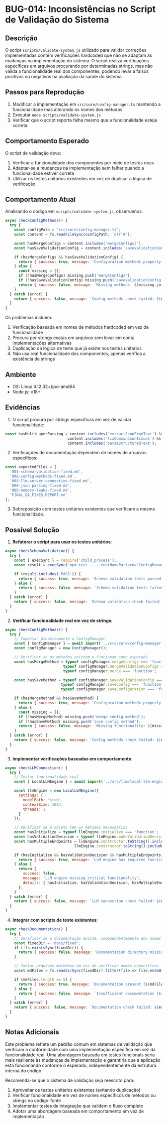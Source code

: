 # BUG-014: Inconsistências no Script de Validação do Sistema

## Descrição
O script `scripts/validate-system.js` utilizado para validar correções implementadas contém verificações hardcoded que não se adaptam às mudanças na implementação do sistema. O script realiza verificações específicas em arquivos procurando por determinadas strings, mas não valida a funcionalidade real dos componentes, podendo levar a falsos positivos ou negativos na avaliação da saúde do sistema.

## Passos para Reprodução
1. Modificar a implementação em `src/core/config-manager.ts` mantendo a funcionalidade mas alterando os nomes dos métodos
2. Executar `node scripts/validate-system.js`
3. Verificar que o script reporta falha mesmo que a funcionalidade esteja correta

## Comportamento Esperado
O script de validação deve:
1. Verificar a funcionalidade dos componentes por meio de testes reais
2. Adaptar-se a mudanças na implementação sem falhar quando a funcionalidade estiver correta
3. Utilizar os testes unitários existentes em vez de duplicar a lógica de verificação

## Comportamento Atual
Analisando o código em `scripts/validate-system.js`, observamos:

```javascript
async checkConfigMethods() {
  try {
    const configPath = 'src/core/config-manager.ts';
    const content = fs.readFileSync(configPath, 'utf-8');

    const hasMergeConfigs = content.includes('mergeConfigs(');
    const hasSaveValidationConfig = content.includes('saveValidationConfig(');

    if (hasMergeConfigs && hasSaveValidationConfig) {
      return { success: true, message: 'Configuration methods properly implemented' };
    } else {
      const missing = [];
      if (!hasMergeConfigs) missing.push('mergeConfigs');
      if (!hasSaveValidationConfig) missing.push('saveValidationConfig');
      return { success: false, message: `Missing methods: ${missing.join(', ')}` };
    }
  } catch (error) {
    return { success: false, message: `Config methods check failed: ${error.message}` };
  }
}
```

Os problemas incluem:
1. Verificação baseada em nomes de métodos hardcoded em vez de funcionalidade
2. Procura por strings exatas em arquivos sem levar em conta implementações alternativas
3. Duplicação da lógica de teste que já existe nos testes unitários
4. Não usa real funcionalidade dos componentes, apenas verifica a existência de strings

## Ambiente
- OS: Linux 6.12.32+bpo-amd64
- Node.js: v18+

## Evidências
1. O script procura por strings específicas em vez de validar funcionalidade:
```javascript
const hasMultiLayerParsing = content.includes('extractJsonFromText') &&
                            content.includes('fixCommonJsonIssues') &&
                            content.includes('parseStructuredText');
```

2. Verificações de documentação dependem de nomes de arquivos específicos:
```javascript
const expectedFiles = [
  '001-schema-validation-fixed.md',
  '002-config-methods-fixed.md',
  '003-llm-server-connection-fixed.md',
  '004-json-parsing-fixed.md',
  '005-memory-leaks-fixed.md',
  'FINAL_QA_FIXES_REPORT.md'
];
```

3. Sobreposição com testes unitários existentes que verificam a mesma funcionalidade.

## Possível Solução
1. **Refatorar o script para usar os testes unitários**:
```javascript
async checkSchemaValidation() {
  try {
    const { execSync } = require('child_process');
    const result = execSync('npm test -- --testNamePattern="ConfigManager.*validateConfiguration"', { encoding: 'utf8' });

    if (result.includes('PASS')) {
      return { success: true, message: 'Schema validation tests passed successfully' };
    } else {
      return { success: false, message: 'Schema validation tests failed' };
    }
  } catch (error) {
    return { success: false, message: `Schema validation check failed: ${error.message}` };
  }
}
```

2. **Verificar funcionalidade real em vez de strings**:
```javascript
async checkConfigMethods() {
  try {
    // Importar dinamicamente o ConfigManager
    const { ConfigManager } = await import('../src/core/config-manager.js');
    const configManager = new ConfigManager();

    // Verificar se os métodos existem e funcionam como esperado
    const hasMergeMethod = typeof configManager.mergeConfigs === 'function' ||
                          typeof configManager.mergeValidationConfigs === 'function' ||
                          typeof configManager.merge === 'function';

    const hasSaveMethod = typeof configManager.saveValidationConfig === 'function' ||
                         typeof configManager.saveConfig === 'function' ||
                         typeof configManager.saveConfiguration === 'function';

    if (hasMergeMethod && hasSaveMethod) {
      return { success: true, message: 'Configuration methods properly implemented' };
    } else {
      const missing = [];
      if (!hasMergeMethod) missing.push('merge config method');
      if (!hasSaveMethod) missing.push('save config method');
      return { success: false, message: `Missing functionality: ${missing.join(', ')}` };
    }
  } catch (error) {
    return { success: false, message: `Config methods check failed: ${error.message}` };
  }
}
```

3. **Implementar verificações baseadas em comportamento**:
```javascript
async checkLLMConnection() {
  try {
    // Testar funcionalidade real
    const { LocalLLMEngine } = await import('../src/llm/local-llm-engine.js');

    const llmEngine = new LocalLLMEngine({
      settings: {
        modelPath: 'stub',
        contextSize: 1024,
        threads: 1
      }
    });

    // Verificar se o objeto tem os métodos necessários
    const hasInitialize = typeof llmEngine.initialize === 'function';
    const hasValidationDecision = typeof llmEngine.makeValidationDecision === 'function';
    const hasMultipleEndpoints = llmEngine.constructor.toString().includes('completion') ||
                               llmEngine.constructor.toString().includes('generate');

    if (hasInitialize && hasValidationDecision && hasMultipleEndpoints) {
      return { success: true, message: 'LLM engine has required functionality' };
    } else {
      return {
        success: false,
        message: 'LLM engine missing critical functionality',
        details: { hasInitialize, hasValidationDecision, hasMultipleEndpoints }
      };
    }
  } catch (error) {
    return { success: false, message: `LLM connection check failed: ${error.message}` };
  }
}
```

4. **Integrar com scripts de teste existentes**:
```javascript
async checkDocumentation() {
  try {
    // Verificar se a documentação existe, independentemente dos nomes de arquivo
    const fixedDir = 'docs/fixed';
    if (!fs.existsSync(fixedDir)) {
      return { success: false, message: 'Documentation directory missing' };
    }

    // Contar arquivos markdown em vez de verificar nomes específicos
    const mdFiles = fs.readdirSync(fixedDir).filter(file => file.endsWith('.md'));

    if (mdFiles.length >= 5) {
      return { success: true, message: `Documentation present (${mdFiles.length} files)` };
    } else {
      return { success: false, message: `Insufficient documentation (${mdFiles.length} files)` };
    }
  } catch (error) {
    return { success: false, message: `Documentation check failed: ${error.message}` };
  }
}
```

## Notas Adicionais
Este problema reflete um padrão comum em sistemas de validação que verificam a conformidade com uma implementação específica em vez da funcionalidade real. Uma abordagem baseada em testes funcionais seria mais resiliente às mudanças de implementação e garantiria que a aplicação está funcionando conforme o esperado, independentemente da estrutura interna do código.

Recomenda-se que o sistema de validação seja reescrito para:

1. Aproveitar os testes unitários existentes (evitando duplicação)
2. Verificar funcionalidade em vez de nomes específicos de métodos ou strings no código-fonte
3. Implementar testes de integração que validem o fluxo completo
4. Adotar uma abordagem baseada em comportamento em vez de implementação
